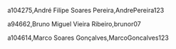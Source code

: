 a104275,André Filipe Soares Pereira,AndrePereira123 

a94662,Bruno Miguel Vieira Ribeiro,brunor07 

a104614,Marco Soares Gonçalves,MarcoGoncalves123 

